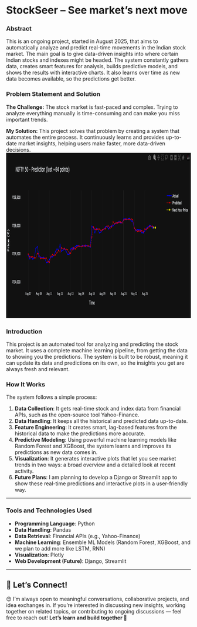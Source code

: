 # StockSeer – See market’s next move                            

### Abstract

This is an ongoing project, started in August 2025, that aims to automatically analyze and predict real-time movements in the Indian stock market. The main goal is to give data-driven insights into where certain Indian stocks and indexes might be headed. The system constantly gathers data, creates smart features for analysis, builds predictive models, and shows the results with interactive charts. It also learns over time as new data becomes available, so the predictions get better.

### Problem Statement and Solution

**The Challenge:** The stock market is fast-paced and complex. Trying to analyze everything manually is time-consuming and can make you miss important trends.

**My Solution:** This project solves that problem by creating a system that automates the entire process. It continuously learns and provides up-to-date market insights, helping users make faster, more data-driven decisions.
<img src="Resources/img01.png" alt="Alt Text" width="1000" height ="450"/>


### Introduction

This project is an automated tool for analyzing and predicting the stock market. It uses a complete machine learning pipeline, from getting the data to showing you the predictions. The system is built to be robust, meaning it can update its data and predictions on its own, so the insights you get are always fresh and relevant.


### How It Works

The system follows a simple process:

1.  **Data Collection**: It gets real-time stock and index data from financial APIs, such as the open-source tool Yahoo-Finance.
2.  **Data Handling**: It keeps all the historical and predicted data up-to-date.
3.  **Feature Engineering**: It creates smart, lag-based features from the historical data to make the predictions more accurate.
4.  **Predictive Modeling**: Using powerful machine learning models like Random Forest and XGBoost, the system learns and improves its predictions as new data comes in.
5.  **Visualization**: It generates interactive plots that let you see market trends in two ways: a broad overview and a detailed look at recent activity.
6.  **Future Plans**: I am planning to develop a Django or Streamlit app to show these real-time predictions and interactive plots in a user-friendly way.

---

### Tools and Technologies Used

* **Programming Language**: Python
* **Data Handling**: Pandas
* **Data Retrieval**: Financial APIs (e.g., Yahoo-Finance)
* **Machine Learning**: Ensemble ML Models (Random Forest, XGBoost, and we plan to add more like LSTM, RNN)
* **Visualization**: Plotly
* **Web Development (Future)**: Django, Streamlit

---


## 🤝 Let’s Connect!

😊 I’m always open to meaningful conversations, collaborative projects, and idea exchanges in.
If you’re interested in discussing new insights, working together on related topics, or contributing to ongoing discussions — feel free to reach out!
**Let’s learn and build together 🚀**
